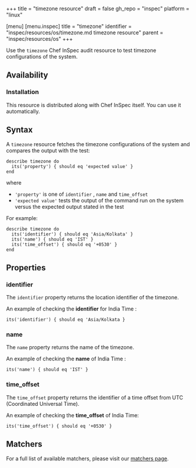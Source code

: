 +++
title = "timezone resource"
draft = false
gh_repo = "inspec"
platform = "linux"

[menu]
  [menu.inspec]
    title = "timezone"
    identifier = "inspec/resources/os/timezone.md timezone resource"
    parent = "inspec/resources/os"
+++

Use the `timezone` Chef InSpec audit resource to test timezone configurations of the system.

## Availability

### Installation

This resource is distributed along with Chef InSpec itself. You can use it automatically.

## Syntax

A `timezone` resource fetches the timezone configurations of the system and compares the output with the test:

    describe timezone do
      its('property') { should eq 'expected value' }
    end

where

- `'property'` is one of `identifier` , `name` and `time_offset`
- `'expected value'` tests the output of the command run on the system versus the expected output stated in the test

For example:

    describe timezone do
      its('identifier') { should eq 'Asia/Kolkata' }
      its('name') { should eq 'IST' }
      its('time_offset') { should eq '+0530' }
    end

## Properties

### identifier

The `identifier` property returns the location identifier of the timezone.

An example of checking the **identifier** for India Time :

    its('identifier') { should eq 'Asia/Kolkata }

### name

The `name` property returns the name of the timezone.

An example of checking the **name** of India Time :

    its('name') { should eq 'IST' }

### time_offset

The `time_offset` property returns the identifier of a time offset from UTC (Coordinated Universal Time).

An example of checking the **time_offset** of India Time:

    its('time_offset') { should eq '+0530' }

## Matchers

For a full list of available matchers, please visit our [matchers page](/inspec/matchers/).
